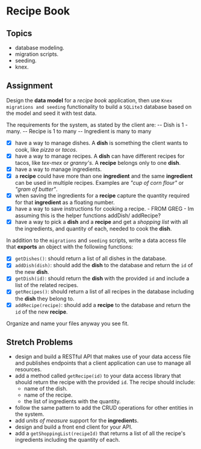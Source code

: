 # Recipe Book

## Topics

- database modeling.
- migration scripts.
- seeding.
- knex.

## Assignment

Design the **data model** for a _recipe book_ application, then use `Knex migrations and seeding` functionality to build a `SQLite3` database based on the model and seed it with test data.

The requirements for the system, as stated by the client are:
-- Dish is 1 - many. 
-- Recipe is 1 to many
-- Ingredient is many to many

- [x] have a way to manage dishes. A **dish** is something the client wants to cook, like _pizza_ or _tacos_.
- [x] have a way to manage recipes. A **dish** can have different recipes for tacos, like _tex-mex_ or _granny's_. A **recipe** belongs only to one **dish**.
- [x] have a way to manage ingredients.
- [x] a **recipe** could have more than one **ingredient** and the same **ingredient** can be used in multiple recipes. Examples are _"cup of corn flour"_ or _"gram of butter"_.
- [x] when saving the ingredients for a **recipe** capture the quantity required for that **ingredient** as a floating number.
- [x] have a way to save instructions for cooking a recipe. - FROM GREG - Im assuming this is the helper functions addDish/ addRecipe?
- [x] have a way to pick a **dish** and a **recipe** and get a _shopping list_ with all the ingredients, and quantity of each, needed to cook the **dish**.

In addition to the `migrations` and `seeding` scripts, write a data access file that **exports** an object with the following functions:

- [x] `getDishes()`: should return a list of all dishes in the database.
- [x] `addDish(dish)`: should add the **dish** to the database and return the `id` of the new **dish**.
- [x] `getDish(id)`: should return the **dish** with the provided `id` and include a list of the related recipes.
- [x] `getRecipes()`: should return a list of all recipes in the database including the **dish** they belong to.
- [x] `addRecipe(recipe)`: should add a **recipe** to the database and return the `id` of the new **recipe**.

Organize and name your files anyway you see fit.

## Stretch Problems 

- design and build a RESTful API that makes use of your data access file and publishes endpoints that a client application can use to manage all resources.
- add a method called `getRecipe(id)` to your data access library that should return the recipe with the provided `id`. The recipe should include:
  - name of the dish.
  - name of the recipe.
  - the list of ingredients with the quantity.
- follow the same pattern to add the CRUD operations for other entities in the system.
- add _units of measure_ support for the **ingredient**s.
- design and build a front end client for your API.
- add a `getShoppingList(recipeId)` that returns a list of all the recipe's ingredients including the quantity of each.
